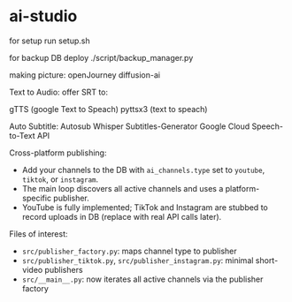 # ai-studio

for setup run setup.sh

for backup DB deploy ./script/backup_manager.py


making picture:
openJourney
diffusion-ai


Text to Audio:
offer SRT to:

gTTS (google Text to Speach)
pyttsx3 (text to speach)

Auto Subtitle:
Autosub
Whisper
Subtitles-Generator
Google Cloud Speech-to-Text API

Cross-platform publishing:
- Add your channels to the DB with `ai_channels.type` set to `youtube`, `tiktok`, or `instagram`.
- The main loop discovers all active channels and uses a platform-specific publisher.
- YouTube is fully implemented; TikTok and Instagram are stubbed to record uploads in DB (replace with real API calls later).

Files of interest:
- `src/publisher_factory.py`: maps channel type to publisher
- `src/publisher_tiktok.py`, `src/publisher_instagram.py`: minimal short-video publishers
- `src/__main__.py`: now iterates all active channels via the publisher factory
